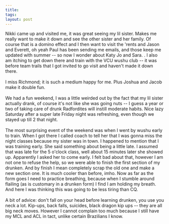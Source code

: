 ```yaml
---
title: 
tags: 
layout: post
---
```

Nikki came up and visited me, it was great seeing my lil sister.  Makes me really want to make it down and see the other sister and her family.  Of course that is a domino effect and I then want to visit the 'rents and Jason and Everett, oh yeah Paul has been sending me emails, and those keep me updated with summer -- so now I wonder about Katy Jo and Sara.  .  I also am itching to get down there and train with the VCU wushu club -- it was before team trails that I got invited to go visit and haven't made it down there. <br /><br />I miss Richmond; it is such a medium happy for me.  Plus Joshua and Jacob make it double fun. <br /><br />We had a fun weekend, I was a little weirded out by the fact that my lil sister actually drank, of course it's not like she was going nuts -- I guess a year or two of taking care of drunk Radfordites will instill moderate habits.  Nice lazy Saturday after a super late Friday night was refreshing, even though we stayed up till 2 that night.<br /><br />The most surprising event of the weekend was when I went by wushu early to train.  When I got there I called coach to tell her that I was gonna miss the night classes because my sister was in town.  I happened to mention that I was training early.  She said something about being a little late.  I assumed that was late for the 5 o'clock class, well about 15 minutes later she showed up.  Apparently I asked her to come early.  I felt bad about that, however I am not one to refuse the help, so we were able to finish the first section of my drunken.  And by finish I mean completely scrap the old one and make a new section one.  It is much cooler than before, imho.  Now as far as the form goes I need to practice breathing, because when I stumble around flailing (as is customary in a drunken form) I find I am holding my breath.  And here I was thinking this was going to be less tiring than CQ. <br /><br />A bit of advice: don't fall on your head before learning drunken, you use you neck a lot.  Kip-ups, back falls, suicides, black dragon kip ups -- they are all big neck moves.  However I cannot complain too much because I still have my MCL and ACL in tact, unlike certain Brazilians I know. 
